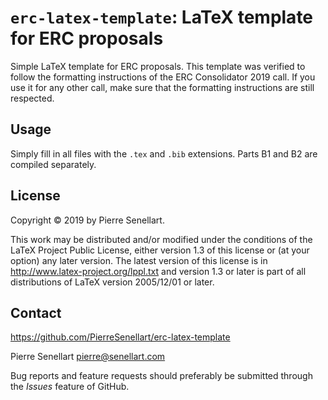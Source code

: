 # `erc-latex-template`: LaTeX template for ERC proposals

Simple LaTeX template for ERC proposals. This template was verified to
follow the formatting instructions of the ERC Consolidator 2019 call. If
you use it for any other call, make sure that the formatting instructions
are still respected.

## Usage

Simply fill in all files with the `.tex` and `.bib` extensions. Parts B1
and B2 are compiled separately.

## License

Copyright © 2019 by Pierre Senellart.

This work may be distributed and/or modified under the conditions of the
LaTeX Project Public License, either version 1.3 of this license or (at
your option) any later version. The latest version of this license is in
http://www.latex-project.org/lppl.txt and version 1.3 or later is part of
all distributions of LaTeX version 2005/12/01 or later.

## Contact

https://github.com/PierreSenellart/erc-latex-template

Pierre Senellart <pierre@senellart.com>

Bug reports and feature requests should
preferably be submitted through the *Issues* feature of GitHub.
